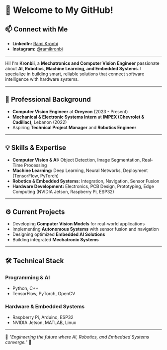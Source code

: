 # 👋 Welcome to My GitHub!

## 📫 Connect with Me

* **LinkedIn:** [Rami Kronbi](https://www.linkedin.com/in/rami-kronbi/)
* **Instagram:** [@ramikronbi](https://www.instagram.com/ramikronbi)

---

Hi! I'm **Kronbii**, a **Mechatronics and Computer Vision Engineer** passionate about **AI, Robotics, Machine Learning, and Embedded Systems**. I specialize in building smart, reliable solutions that connect software intelligence with hardware systems.

---

## 🚀 Professional Background

* **Computer Vision Engineer** at **Oreyeon** (2023 - Present)
* **Mechanical & Electronic Systems Intern** at **IMPEX (Chevrolet & Cadillac)**, Lebanon (2022)
* Aspiring **Technical Project Manager** and **Robotics Engineer**

---

## 💡 Skills & Expertise

* **Computer Vision & AI:** Object Detection, Image Segmentation, Real-Time Processing
* **Machine Learning:** Deep Learning, Neural Networks, Deployment (TensorFlow, PyTorch)
* **Robotics & Embedded Systems:** Integration, Navigation, Sensor Fusion
* **Hardware Development:** Electronics, PCB Design, Prototyping, Edge Computing (NVIDIA Jetson, Raspberry Pi, ESP32)

---

## ⚙️ Current Projects

* Developing **Computer Vision Models** for real-world applications
* Implementing **Autonomous Systems** with sensor fusion and navigation
* Designing optimized **Embedded AI Solutions**
* Building integrated **Mechatronic Systems**

---

## 🛠 Technical Stack

### Programming & AI

* Python, C++
* TensorFlow, PyTorch, OpenCV

### Hardware & Embedded Systems

* Raspberry Pi, Arduino, ESP32
* NVIDIA Jetson, MATLAB, Linux

---

🚀 *"Engineering the future where AI, Robotics, and Embedded Systems converge."* 🤖
